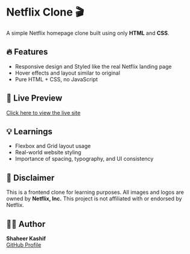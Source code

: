 # Netflix Clone 🎬

A simple Netflix homepage clone built using only **HTML** and **CSS**.

## 🔥 Features

- Responsive design and Styled like the real Netflix landing page
- Hover effects and layout similar to original
- Pure HTML + CSS, no JavaScript

## 🚀 Live Preview

[Click here to view the live site](https://your-github-username.github.io/netflix-clone/)

## 💡 Learnings

- Flexbox and Grid layout usage
- Real-world website styling
- Importance of spacing, typography, and UI consistency

## 📜 Disclaimer

This is a frontend clone for learning purposes. All images and logos are owned by **Netflix, Inc.** This project is not affiliated with or endorsed by Netflix.

## 👨‍💻 Author

**Shaheer Kashif**  
[GitHub Profile](https://github.com/your-username)